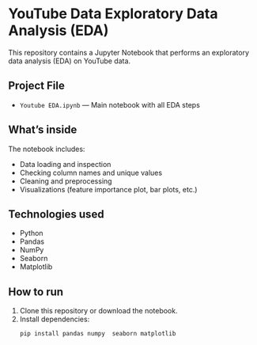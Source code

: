 #  YouTube Data Exploratory Data Analysis (EDA)

This repository contains a Jupyter Notebook that performs an exploratory data analysis (EDA) on YouTube data.

##  Project File

- `Youtube EDA.ipynb` — Main notebook with all EDA steps

##  What’s inside

The notebook includes:
-  Data loading and inspection
-  Checking column names and unique values 
-  Cleaning and preprocessing 
-  Visualizations (feature importance plot, bar plots, etc.)

## Technologies used

- Python 
- Pandas
- NumPy
- Seaborn
- Matplotlib

## How to run

1. Clone this repository or download the notebook.
2. Install dependencies:
   ```bash
   pip install pandas numpy  seaborn matplotlib
